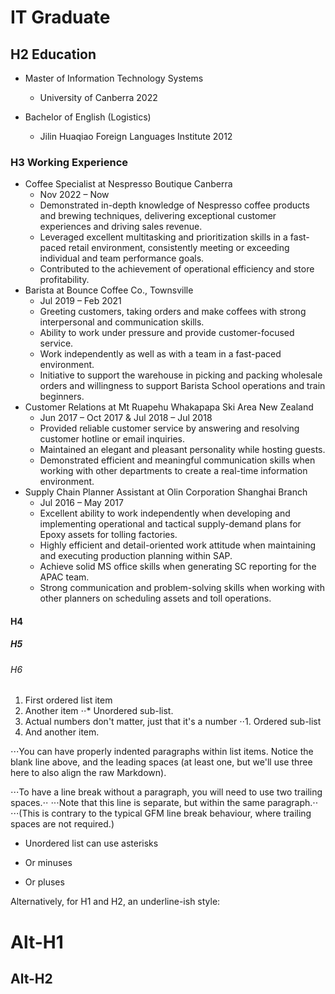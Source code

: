 # IT Graduate

## H2 Education
* Master of Information Technology Systems
  - University of Canberra 2022

* Bachelor of English (Logistics)
  - Jilin Huaqiao Foreign Languages Institute 2012

### H3 Working Experience
* Coffee Specialist at Nespresso Boutique Canberra
  - Nov 2022 – Now 
  - Demonstrated in-depth knowledge of Nespresso coffee products and brewing techniques, delivering exceptional customer experiences and driving sales revenue.
  - Leveraged excellent multitasking and prioritization skills in a fast-paced retail environment, consistently meeting or exceeding individual and team performance goals.
  - Contributed to the achievement of operational efficiency and store profitability.
 
* Barista at Bounce Coffee Co., Townsville 
  - Jul 2019 – Feb 2021 
  - Greeting customers, taking orders and make coffees with strong interpersonal and communication skills.
  - Ability to work under pressure and provide customer-focused service.
  - Work independently as well as with a team in a fast-paced environment.
  - Initiative to support the warehouse in picking and packing wholesale orders and willingness to support Barista School operations and train beginners.
 
* Customer Relations at Mt Ruapehu Whakapapa Ski Area New Zealand 
  - Jun 2017 – Oct 2017 & Jul 2018 – Jul 2018 
  - Provided reliable customer service by answering and resolving customer hotline or email inquiries.
  - Maintained an elegant and pleasant personality while hosting guests.
  - Demonstrated efficient and meaningful communication skills when working with other departments to create a real-time information environment.
 
* Supply Chain Planner Assistant at Olin Corporation Shanghai Branch
  - Jul 2016 – May 2017 
  - Excellent ability to work independently when developing and implementing operational and tactical supply-demand plans for Epoxy assets for tolling factories. 
  - Highly efficient and detail-oriented work attitude when maintaining and executing production planning within SAP. 
  - Achieve solid MS office skills when generating SC reporting for the APAC team. 
  - Strong communication and problem-solving skills when working with other planners on scheduling assets and toll operations.
#### H4
##### H5
###### H6

1. First ordered list item
2. Another item
⋅⋅* Unordered sub-list. 
1. Actual numbers don't matter, just that it's a number
⋅⋅1. Ordered sub-list
4. And another item.

⋅⋅⋅You can have properly indented paragraphs within list items. Notice the blank line above, and the leading spaces (at least one, but we'll use three here to also align the raw Markdown).

⋅⋅⋅To have a line break without a paragraph, you will need to use two trailing spaces.⋅⋅
⋅⋅⋅Note that this line is separate, but within the same paragraph.⋅⋅
⋅⋅⋅(This is contrary to the typical GFM line break behaviour, where trailing spaces are not required.)

* Unordered list can use asterisks
- Or minuses
+ Or pluses

Alternatively, for H1 and H2, an underline-ish style:

Alt-H1
======

Alt-H2
------
